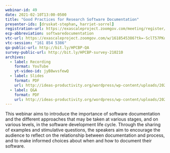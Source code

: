 ```yaml
---
webinar-id: 49
date: 2021-02-10T13:00-0500
title: "Good Practices for Research Software Documentation"
presenter-ids: [druskat-stephan, harriet-sorrel]
registration-url: https://exascaleproject.zoomgov.com/meeting/register/vJIsf-ysqzgiHMXTHDl8MQIlbayLHoTf8R8
ecp-abbreviation: softwaredocumentation
vtc-url: https://exascaleproject.zoomgov.com/w/1618545386?tk=-SclT57PKqJQoGbQ7dKSkOv9CCf03sTq4s33sx0cbZY.DQIAAAAAYHkK6hZMVGxIc0RwUFNWbXdkenBPaUo0Zml3AAAAAAAAAAAAAAAAAAAAAAAAAAAA
vtc-session: "161 854 5386"
qa-public-url: http://bit.ly/HPCBP-QA
survey-public-url: http://bit.ly/HPCBP-survey-210210
archives:
  - label: Recording
    format: YouTube
    yt-video-id: jyB8wvsfewQ
  - label: Slides
    format: PDF
    url: http://ideas-productivity.org/wordpress/wp-content/uploads/2021/02/webinar049-softwaredocumentation.pdf
  - label: Q&A
    format: PDF
    url: http://ideas-productivity.org/wordpress/wp-content/uploads/2021/02/webinar049-softwaredocumentation-qa.pdf
---
```

This webinar aims to introduce the importance of software documentation and the different approaches that may be taken at various stages, and on various levels, in the software development life cycle. Through the sharing of examples and stimulative questions, the speakers aim to encourage the audience to reflect on the relationship between documentation and process, and to make informed choices about when and how to document their software.
